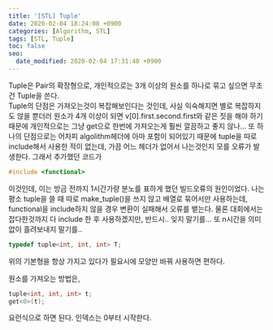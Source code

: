 ```yaml
---
title: '[STL] Tuple'
date: 2020-02-04 18:24:08 +0900
categories: [Algorithm, STL]
tags: [STL, Tuple]
toc: false
seo:
  date_modified: 2020-02-04 17:31:40 +0900
---
```


Tuple은 Pair의 확장형으로, 개인적으로는 3개 이상의 원소를 하나로 묶고 싶으면 무조건 Tuple을 쓴다.<br>
Tuple의 단점은 가져오는것이 복잡해보인다는 것인데, 사실 익숙해지면 별로 복잡하지도 않을 뿐더러
원소가 4개 이상이 되면 v[0].first.second.first와 같은 짓을 해야 하기 때문에
개인적으로는 그냥 get으로 한번에 가져오는게 훨씬 깔끔하고 좋지 않나...
또 하나의 단점으로는 어차피 algolithm헤더에 아마 포함이 되어있기 때문에 tuple을 따로 include해서 사용한 적이 없는데,
가끔 어느 헤더가 없어서 나는것인지 모를 오류가 발생한다.
그래서 추가했던 코드가
```c++
#include <functional>
```
이것인데, 이는 방금 전까지 1시간가량 분노를 표하게 했던 빌드오류의 원인이었다.
나는 평소 tuple을 쓸 때 따로 make_tuple()을 쓰지 않고 배열로 묶어서만 사용하는데,
functional을 include하지 않을 경우 변환이 실패해서 오류를 뱉는다.
물론 대회에서는 잡다한것까지 다 include 한 후 사용하겠지만, 반드시.. 잊지 말기를... 또 n시간을 의미없이 흘려보내지 말기를..
```c++
typedef tuple<int, int, int> T;
```
위의 기본형을 항상 가지고 있다가 필요시에 모양만 바꿔 사용하면 편하다.

원소를 가져오는 방법은,
```c++
tuple<int, int, int> t;
get<0>(t);
```
요런식으로 하면 된다. 인덱스는 0부터 시작한다.
